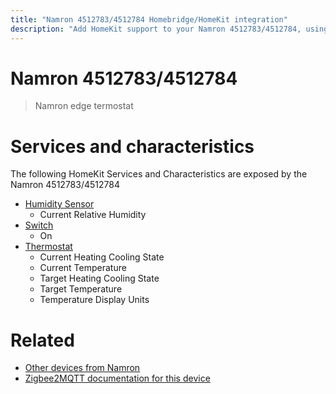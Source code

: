 ```yaml
---
title: "Namron 4512783/4512784 Homebridge/HomeKit integration"
description: "Add HomeKit support to your Namron 4512783/4512784, using Homebridge, Zigbee2MQTT and homebridge-z2m."
---
```

<!---
This file has been GENERATED using src/docgen/docgen.ts
DO NOT EDIT THIS FILE MANUALLY!
-->
# Namron 4512783/4512784
> Namron edge termostat


# Services and characteristics
The following HomeKit Services and Characteristics are exposed by
the Namron 4512783/4512784

* [Humidity Sensor](../../sensors.md)
  * Current Relative Humidity
* [Switch](../../switch.md)
  * On
* [Thermostat](../../climate.md)
  * Current Heating Cooling State
  * Current Temperature
  * Target Heating Cooling State
  * Target Temperature
  * Temperature Display Units


# Related
* [Other devices from Namron](../index.md#namron)
* [Zigbee2MQTT documentation for this device](https://www.zigbee2mqtt.io/devices/4512783_4512784.html)